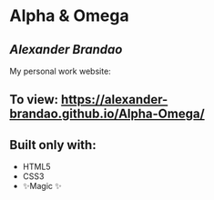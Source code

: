 # Alpha & Omega 
## _Alexander Brandao_



My personal work website:

## To view: https://alexander-brandao.github.io/Alpha-Omega/
## Built only with: 
- HTML5
- CSS3
- ✨Magic ✨
